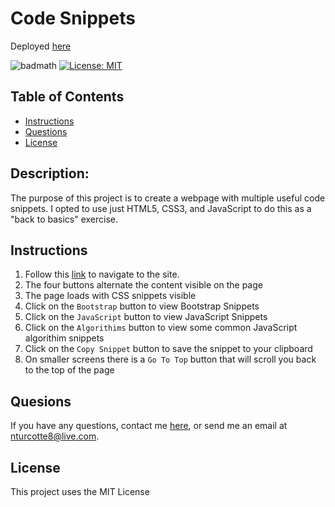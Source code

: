 # Code Snippets

Deployed <a href="https://thehebi.github.io/css-snippets/">here</a>

![badmath](https://img.shields.io/github/repo-size/TheHebi/css-snippets)
[![License: MIT](https://img.shields.io/badge/License-MIT-yellow.svg)](https://opensource.org/licenses/MIT)

## Table of Contents

- [Instructions](#instructions)
- [Questions](#questions)
- [License](#license)

## Description:

The purpose of this project is to create a webpage with multiple useful code snippets. I opted to use just HTML5, CSS3, and JavaScript to do this as a "back to basics" exercise.

## Instructions

1. Follow this <a href="https://thehebi.github.io/css-snippets/">link</a> to navigate to the site.
2. The four buttons alternate the content visible on the page
3. The page loads with CSS snippets visible
4. Click on the `Bootstrap` button to view Bootstrap Snippets
5. Click on the `JavaScript` button to view JavaScript Snippets
6. Click on the `Algorithims` button to view some common JavaScript algorithim snippets
7. Click on the `Copy Snippet` button to save the snippet to your clipboard
8. On smaller screens there is a `Go To Top` button that will scroll you back to the top of the page

## Quesions

If you have any questions, contact me <a href="https://github.com/TheHebi" target="_blank">here</a>, or send me an email at nturcotte8@live.com.

## License

This project uses the MIT License
